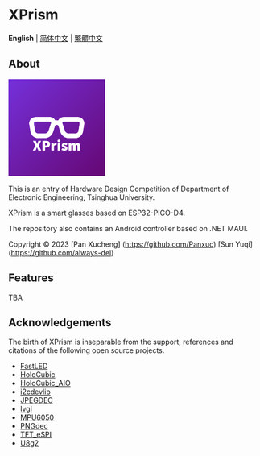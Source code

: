 # XPrism

**English** | [简体中文](README.md) | [繁體中文](README.zh_TW.md)

## About

![appicon](.readme/appicon.png)

This is an entry of Hardware Design Competition of Department of Electronic Engineering, Tsinghua University.

XPrism is a smart glasses based on ESP32-PICO-D4.

The repository also contains an Android controller based on .NET MAUI.

Copyright © 2023 [Pan Xucheng] (https://github.com/Panxuc) [Sun Yuqi] (https://github.com/always-del)

## Features

TBA

## Acknowledgements

The birth of XPrism is inseparable from the support, references and citations of the following open source projects.

- [FastLED](https://github.com/FastLED/FastLED)
- [HoloCubic](https://github.com/peng-zhihui/HoloCubic)
- [HoloCubic_AIO](https://github.com/ClimbSnail/HoloCubic_AIO)
- [i2cdevlib](https://github.com/jrowberg/i2cdevlib)
- [JPEGDEC](https://github.com/bitbank2/JPEGDEC)
- [lvgl](https://github.com/lvgl/lvgl)
- [MPU6050](https://github.com/kriswiner/MPU6050)
- [PNGdec](https://github.com/bitbank2/PNGdec)
- [TFT_eSPI](https://github.com/Bodmer/TFT_eSPI)
- [U8g2](https://github.com/olikraus/u8g2)